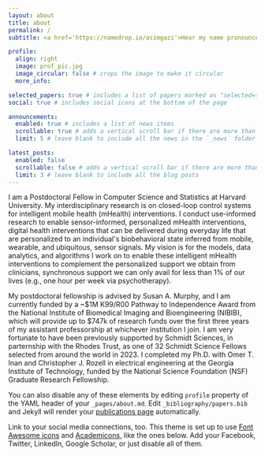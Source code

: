 ```yaml
---
layout: about
title: about
permalink: /
subtitle: <a href='https://namedrop.io/asimgazi'>Hear my name pronounced.</a>

profile:
  align: right
  image: prof_pic.jpg
  image_circular: false # crops the image to make it circular
  more_info: 

selected_papers: true # includes a list of papers marked as "selected={true}"
social: true # includes social icons at the bottom of the page

announcements:
  enabled: true # includes a list of news items
  scrollable: true # adds a vertical scroll bar if there are more than 3 news items
  limit: 5 # leave blank to include all the news in the `_news` folder

latest_posts:
  enabled: false
  scrollable: false # adds a vertical scroll bar if there are more than 3 new posts items
  limit: 3 # leave blank to include all the blog posts
---
```


I am a Postdoctoral Fellow in Computer Science and Statistics at Harvard University. My interdisciplinary research is on closed-loop control systems for intelligent mobile health (mHealth) interventions. I conduct use-informed research to enable sensor-informed, personalized mHealth interventions, digital health interventions that can be delivered during everyday life that are personalized to an individual's biobehavioral state inferred from mobile, wearable, and ubiquitous, sensor signals. My vision is for the models, data analytics, and algorithms I work on to enable these intelligent mHealth interventions to complement the personalized support we obtain from clinicians, synchronous support we can only avail for less than 1% of our lives (e.g., one hour per week via psychotherapy). 

My postdoctoral fellowship is advised by Susan A. Murphy, and I am currently funded by a ~\$1M K99/R00 Pathway to Independence Award from the National Institute of Biomedical Imaging and Bioengineering (NIBIB), which will provide up to \$747k of research funds over the first three years of my assistant professorship at whichever institution I join. I am very fortunate to have been previously supported by Schmidt Sciences, in parternship with the Rhodes Trust, as one of 32 Schmidt Science Fellows selected from around the world in 2023. I completed my Ph.D. with Omer T. Inan and Christopher J. Rozell in electrical engineering at the Georgia Institute of Technology, funded by the National Science Foundation (NSF) Graduate Research Fellowship. 

You can also disable any of these elements by editing `profile` property of the YAML header of your `_pages/about.md`. Edit `_bibliography/papers.bib` and Jekyll will render your [publications page](/al-folio/publications/) automatically.

Link to your social media connections, too. This theme is set up to use [Font Awesome icons](https://fontawesome.com/) and [Academicons](https://jpswalsh.github.io/academicons/), like the ones below. Add your Facebook, Twitter, LinkedIn, Google Scholar, or just disable all of them.
